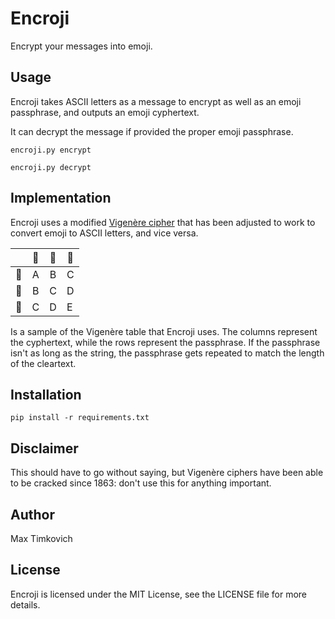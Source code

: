 # Encroji

Encrypt your messages into emoji.

## Usage

Encroji takes ASCII letters as a message to encrypt as well as an emoji passphrase, and outputs an emoji cyphertext.

It can decrypt the message if provided the proper emoji passphrase.

```
encroji.py encrypt

encroji.py decrypt
```

## Implementation

Encroji uses a modified [Vigenère cipher](https://en.wikipedia.org/wiki/Vigen%C3%A8re_cipher) that has been adjusted to work
to convert emoji to ASCII letters, and vice versa.

|    | 🥇 | 🥈 | 🥉 |
|:--:|:--:|:--:|----|
| 🥇 |  A |  B |  C |
| 🥈 |  B |  C |  D |
| 🥉 |  C |  D |  E |

Is a sample of the Vigenère table that Encroji uses. The columns represent the cyphertext, while the rows represent the passphrase. If
the passphrase isn't as long as the string, the passphrase gets repeated to match the length of the cleartext.

## Installation

```
pip install -r requirements.txt
```

## Disclaimer

This should have to go without saying, but Vigenère ciphers have been able to be cracked since 1863: don't use this for anything important.

## Author

Max Timkovich

## License

Encroji is licensed under the MIT License, see the LICENSE file for more details.
